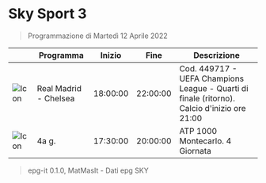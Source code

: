 # Sky Sport 3
> Programmazione di Martedì 12 Aprile 2022

||Programma|Inizio|Fine|Descrizione|
|---|---|---|---|---|
|![Icon](https://guidatv.sky.it/uuid/3d39268d-8cb5-48e0-924b-03d0083b85a0/cover?md5ChecksumParam=84cbd6499c77596127dba21350eec200)|Real Madrid - Chelsea|18:00:00|22:00:00|Cod. 449717 - UEFA Champions League - Quarti di finale (ritorno). Calcio d&#039;inizio ore 21:00
|![Icon](https://guidatv.sky.it/uuid/1310203c-d76e-4cc0-ac22-30dc760a3e63/cover?md5ChecksumParam=c9bfd7a4b8881e58772f2d8ccd3e0a99)|4a g.|17:30:00|20:00:00|ATP 1000 Montecarlo. 4 Giornata



 > epg-it 0.1.0, MatMasIt - Dati epg SKY